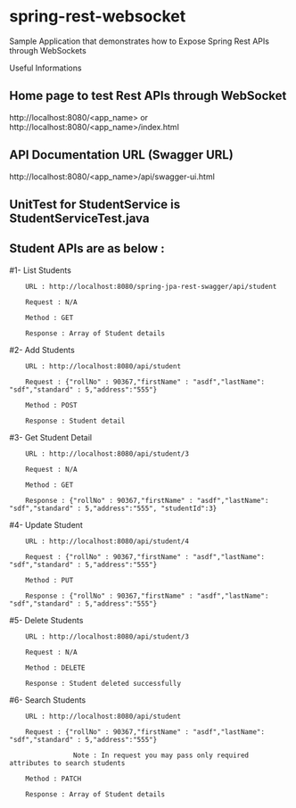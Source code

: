 # spring-rest-websocket
Sample Application that demonstrates how to Expose Spring Rest APIs through WebSockets

Useful Informations

## Home page to test Rest APIs through WebSocket
http://localhost:8080/<app_name>
 or http://localhost:8080/<app_name>/index.html

## API Documentation URL (Swagger URL)
http://localhost:8080/<app_name>/api/swagger-ui.html

## UnitTest for StudentService is StudentServiceTest.java

## Student APIs are as below :


  #1- List Students
  
        URL : http://localhost:8080/spring-jpa-rest-swagger/api/student
        
        Request : N/A
        
        Method : GET
        
        Response : Array of Student details
        
        
  #2- Add Students
  
        URL : http://localhost:8080/api/student
        
        Request : {"rollNo" : 90367,"firstName" : "asdf","lastName": "sdf","standard" : 5,"address":"555"}
        
        Method : POST
        
        Response : Student detail
        
        
  #3- Get Student Detail
  
        URL : http://localhost:8080/api/student/3
        
        Request : N/A
        
        Method : GET
        
        Response : {"rollNo" : 90367,"firstName" : "asdf","lastName": "sdf","standard" : 5,"address":"555", "studentId":3}
        
        
  #4- Update Student
  
        URL : http://localhost:8080/api/student/4
        
        Request : {"rollNo" : 90367,"firstName" : "asdf","lastName": "sdf","standard" : 5,"address":"555"}
        
        Method : PUT
        
        Response : {"rollNo" : 90367,"firstName" : "asdf","lastName": "sdf","standard" : 5,"address":"555"}
        
        
  #5- Delete Students
  
        URL : http://localhost:8080/api/student/3
        
        Request : N/A
        
        Method : DELETE
        
        Response : Student deleted successfully
        
        
  #6- Search Students
  
        URL : http://localhost:8080/api/student
        
        Request : {"rollNo" : 90367,"firstName" : "asdf","lastName": "sdf","standard" : 5,"address":"555"}
        
                    Note : In request you may pass only required attributes to search students
                    
        Method : PATCH
        
        Response : Array of Student details
        
        

